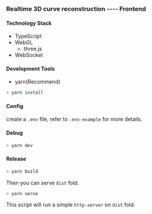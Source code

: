 ### Realtime 3D curve reconstruction ---- Frontend

#### Technology Stack

- TypeScript
- WebGL
    - three.js
- WebSocket

#### Development Tools

- yarn(Recommend)

```bash
> yarn install
```

#### Config

create a `.env` file, refer to `.env-example` for more details.

#### Debug

```bash
> yarn dev
```

#### Release

```bash
> yarn build
```

Then you can serve `dist` fold.

```bash
> yarn serve
```

This script will run a simple `http-server` on `dist` fold.

